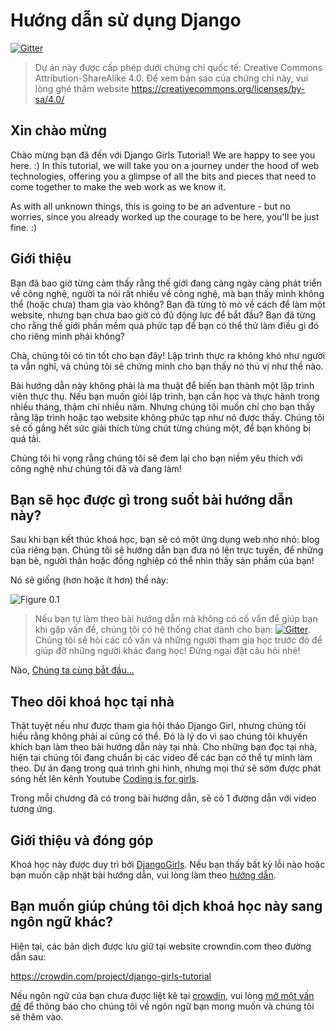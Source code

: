 # Hướng dẫn sử dụng Django

[![Gitter](https://badges.gitter.im/DjangoGirls/tutorial.svg)](https://gitter.im/DjangoGirls/tutorial)

> Dự án này được cấp phép dưới chứng chỉ quốc tế: Creative Commons Attribution-ShareAlike 4.0. Để xem bản sao của chứng chỉ này, vui lòng ghé thăm website https://creativecommons.org/licenses/by-sa/4.0/

## Xin chào mừng

Chào mừng bạn đã đến với Django Girls Tutorial! We are happy to see you here. :) In this tutorial, we will take you on a journey under the hood of web technologies, offering you a glimpse of all the bits and pieces that need to come together to make the web work as we know it.

As with all unknown things, this is going to be an adventure - but no worries, since you already worked up the courage to be here, you'll be just fine. :)

## Giới thiệu

Bạn đã bao giờ từng cảm thấy rằng thế giới đang càng ngày càng phát triển về công nghệ, người ta nói rất nhiều về công nghệ, mà bạn thấy mình không thể (hoặc chưa) tham gia vào không? Bạn đã từng tò mò về cách để làm một website, nhưng bạn chưa bao giờ có đủ động lực để bắt đầu? Bạn đã từng cho rằng thế giới phần mềm quá phức tạp để bạn có thể thử làm điều gì đó cho riêng mình phải không?

Chà, chúng tôi có tin tốt cho bạn đây! Lập trình thực ra không khó như người ta vẫn nghĩ, và chúng tôi sẽ chứng minh cho bạn thấy nó thú vị như thế nào.

Bài hướng dẫn này không phải là ma thuật để biến bạn thành một lập trình viên thực thụ. Nếu bạn muốn giỏi lập trình, bạn cần học và thực hành trong nhiều tháng, thậm chí nhiều năm. Nhưng chúng tôi muốn chỉ cho bạn thấy rằng lập trình hoặc tạo website không phức tạp như nó được thấy. Chúng tôi sẽ cố gắng hết sức giải thích từng chút từng chúng một, để bạn không bị quá tải.

Chúng tôi hi vọng rằng chúng tôi sẽ đem lại cho bạn niềm yêu thích với công nghệ như chúng tôi đã và đang làm!

## Bạn sẽ học được gì trong suốt bài hướng dẫn này?

Sau khi bạn kết thúc khoá học, bạn sẽ có một ứng dụng web nho nhỏ: blog của riêng bạn. Chúng tôi sẽ hướng dẫn bạn đưa nó lên trực tuyến, để những bạn bè, người thân hoặc đồng nghiệp có thể nhìn thấy sản phẩm của bạn!

Nó sẽ giống (hơn hoặc ít hơn) thế này:

![Figure 0.1](images/application.png)

> Nếu bạn tự làm theo bài hướng dẫn mà không có cố vấn để giúp bạn khi gặp vấn đề, chúng tôi có hệ thống chat dành cho bạn: [![Gitter](https://badges.gitter.im/DjangoGirls/tutorial.svg)](https://gitter.im/DjangoGirls/tutorial). Chúng tôi sẽ hỏi các cố vấn và những người tham gia học trước đó để giúp đỡ những người khác đang học! Đừng ngại đặt câu hỏi nhé!

Nào, [Chúng ta cùng bắt đầu...](./how_the_internet_works/README.md)

## Theo dõi khoá học tại nhà

Thật tuyệt nếu như được tham gia hội thảo Django Girl, nhưng chúng tôi hiểu rằng không phải ai cũng có thể. Đó là lý do vì sao chúng tôi khuyến khích bạn làm theo bài hướng dẫn này tại nhà. Cho những bạn đọc tại nhà, hiện tại chúng tôi đang chuẩn bị các video để các bạn có thể tự mình làm theo. Dự án đang trong quá trình ghi hình, nhưng mọi thứ sẽ sớm được phát sóng hết lên kênh Youtube [Coding is for girls](https://www.youtube.com/channel/UC0hNd2uW8jTR5K3KBzRuG2A/feed).

Trong mỗi chương đã có trong bài hướng dẫn, sẽ có 1 đường dẫn với video tương ứng.

## Giới thiệu và đóng góp

Khoá học này được duy trì bởi [DjangoGirls](https://djangogirls.org/). Nếu bạn thấy bất kỳ lỗi nào hoặc bạn muốn cập nhật bài hướng dẫn, vui lòng làm theo [hướng dẫn](https://github.com/DjangoGirls/tutorial/blob/master/README.md).

## Bạn muốn giúp chúng tôi dịch khoá học này sang ngôn ngữ khác?

Hiện tại, các bản dịch được lưu giữ tại website crowndin.com theo đường dẫn sau:

https://crowdin.com/project/django-girls-tutorial

Nếu ngôn ngữ của bạn chưa được liệt kê tại [crowdin](https://crowdin.com/), vui lòng [mở một vấn đề](https://github.com/DjangoGirls/tutorial/issues/new) để thông báo cho chúng tôi về ngôn ngữ bạn mong muốn và chúng tôi sẽ thêm vào.